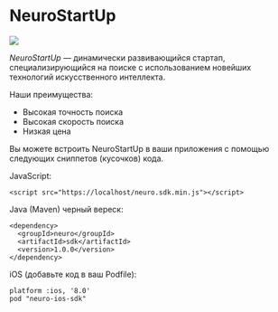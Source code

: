 # NeuroStartUp
![](https://camo.githubusercontent.com/c6727c717cad1e4820481abb87524f90782445c5/68747470733a2f2f692e696d6775722e636f6d2f495a4f525769492e706e67)

*NeuroStartUp* — динамически развивающийся стартап, специализирующийся на поиске с использованием новейших технологий искусственного интеллекта.

Наши преимущества:
* Высокая точность поиска
* Высокая скорость поиска
* Низкая цена

Вы можете встроить NeuroStartUp в ваши приложения с помощью следующих сниппетов (кусочков) кода.

JavaScript:

````
<script src="https://localhost/neuro.sdk.min.js"></script>
````
Java (Maven) черный вереск:
````
<dependency>
  <groupId>neuro</groupId>
  <artifactId>sdk</artifactId>
  <version>1.0.0</version>
</dependency>
````
iOS (добавьте код в ваш Podfile):
````
platform :ios, '8.0'
pod "neuro-ios-sdk"
````
